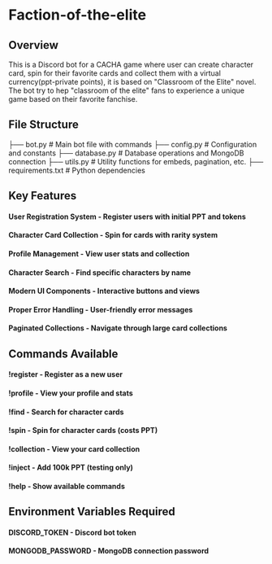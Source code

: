 # Faction-of-the-elite

## Overview
This is a Discord bot for a CACHA game where user can create character card, spin for their favorite cards and collect them with a virtual currency(ppt-private points), it is based on "Classroom of the Elite" novel. The bot try to hep "classroom of the elite" fans to experience a unique game based on their favorite fanchise.

## File Structure
├── bot.py # Main bot file with commands 
├── config.py # Configuration and constants 
├── database.py # Database operations and MongoDB connection 
├── utils.py # Utility functions for embeds, pagination, etc. 
├── requirements.txt # Python dependencies 

## Key Features
#### User Registration System - Register users with initial PPT and tokens
#### Character Card Collection - Spin for cards with rarity system
#### Profile Management - View user stats and collection
#### Character Search - Find specific characters by name
#### Modern UI Components - Interactive buttons and views
#### Proper Error Handling - User-friendly error messages
#### Paginated Collections - Navigate through large card collections

## Commands Available
#### !register - Register as a new user
#### !profile - View your profile and stats
#### !find <name> - Search for character cards
#### !spin <amount> - Spin for character cards (costs PPT)
#### !collection - View your card collection
#### !inject - Add 100k PPT (testing only)
#### !help - Show available commands

## Environment Variables Required
#### DISCORD_TOKEN - Discord bot token
#### MONGODB_PASSWORD - MongoDB connection password
